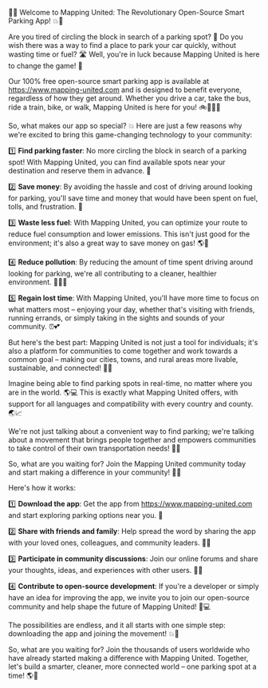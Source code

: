 🚗💥 Welcome to Mapping United: The Revolutionary Open-Source Smart Parking App! 💥🚗

Are you tired of circling the block in search of a parking spot? 🤯 Do you wish there was a way to find a place to park your car quickly, without wasting time or fuel? 🛣️ Well, you're in luck because Mapping United is here to change the game! 💪

Our 100% free open-source smart parking app is available at https://www.mapping-united.com and is designed to benefit everyone, regardless of how they get around. Whether you drive a car, take the bus, ride a train, bike, or walk, Mapping United is here for you! 🚲🚌🚂💨

So, what makes our app so special? 💥 Here are just a few reasons why we're excited to bring this game-changing technology to your community:

1️⃣ **Find parking faster**: No more circling the block in search of a parking spot! With Mapping United, you can find available spots near your destination and reserve them in advance. 📍

2️⃣ **Save money**: By avoiding the hassle and cost of driving around looking for parking, you'll save time and money that would have been spent on fuel, tolls, and frustration. 💸

3️⃣ **Waste less fuel**: With Mapping United, you can optimize your route to reduce fuel consumption and lower emissions. This isn't just good for the environment; it's also a great way to save money on gas! 🌎💪

4️⃣ **Reduce pollution**: By reducing the amount of time spent driving around looking for parking, we're all contributing to a cleaner, healthier environment. 🌱🏃‍♀️

5️⃣ **Regain lost time**: With Mapping United, you'll have more time to focus on what matters most – enjoying your day, whether that's visiting with friends, running errands, or simply taking in the sights and sounds of your community. ⏰💕

But here's the best part: Mapping United is not just a tool for individuals; it's also a platform for communities to come together and work towards a common goal – making our cities, towns, and rural areas more livable, sustainable, and connected! 🌟👥

Imagine being able to find parking spots in real-time, no matter where you are in the world. 🌎💻 This is exactly what Mapping United offers, with support for all languages and compatibility with every country and county. 🌏📈

We're not just talking about a convenient way to find parking; we're talking about a movement that brings people together and empowers communities to take control of their own transportation needs! 💪🌟

So, what are you waiting for? Join the Mapping United community today and start making a difference in your community! 🎉💥

Here's how it works:

1️⃣ **Download the app**: Get the app from https://www.mapping-united.com and start exploring parking options near you. 📲

2️⃣ **Share with friends and family**: Help spread the word by sharing the app with your loved ones, colleagues, and community leaders. 🤝👫

3️⃣ **Participate in community discussions**: Join our online forums and share your thoughts, ideas, and experiences with other users. 💬📱

4️⃣ **Contribute to open-source development**: If you're a developer or simply have an idea for improving the app, we invite you to join our open-source community and help shape the future of Mapping United! 🚀💻

The possibilities are endless, and it all starts with one simple step: downloading the app and joining the movement! 💥📲

So, what are you waiting for? Join the thousands of users worldwide who have already started making a difference with Mapping United. Together, let's build a smarter, cleaner, more connected world – one parking spot at a time! 🌎💪